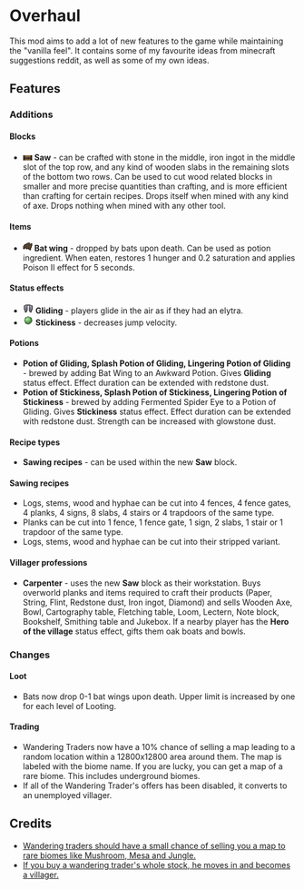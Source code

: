 # Overhaul

This mod aims to add a lot of new features to the game while maintaining the "vanilla feel". It contains some of my
favourite ideas from minecraft suggestions reddit, as well as some of my own ideas.

## Features

### Additions

#### Blocks
* ![Saw](src/main/resources/assets/overhaul/textures/block/saw_side.png) **Saw** - can be crafted with stone in the
  middle, iron ingot in the middle slot of the top row, and any kind of wooden slabs in the remaining slots of the
  bottom two rows. Can be used to cut wood related blocks in smaller and more precise quantities than crafting, and is
  more efficient than crafting for certain recipes. Drops itself when mined with any kind of axe. Drops nothing when
  mined with any other tool.

#### Items
* ![Bat wing](src/main/resources/assets/overhaul/textures/item/bat_wing.png) **Bat wing** - dropped by bats upon death.
  Can be used as potion ingredient. When eaten, restores 1 hunger and 0.2 saturation and applies Poison II effect for
  5 seconds.

#### Status effects
* ![Gliding](src/main/resources/assets/overhaul/textures/mob_effect/gliding.png) **Gliding** - players glide in the air
  as if they had an elytra.
* ![Stickiness](src/main/resources/assets/overhaul/textures/mob_effect/stickiness.png) **Stickiness** - decreases jump
  velocity.

#### Potions
* **Potion of Gliding, Splash Potion of Gliding, Lingering Potion of Gliding** - brewed by adding Bat Wing to an Awkward
  Potion. Gives **Gliding** status effect. Effect duration can be extended with redstone dust.
* **Potion of Stickiness, Splash Potion of Stickiness, Lingering Potion of Stickiness** - brewed by adding Fermented
  Spider Eye to a Potion of Gliding. Gives **Stickiness** status effect. Effect duration can be extended with redstone
  dust. Strength can be increased with glowstone dust.

#### Recipe types
* **Sawing recipes** - can be used within the new **Saw** block.

#### Sawing recipes
* Logs, stems, wood and hyphae can be cut into 4 fences, 4 fence gates, 4 planks, 4 signs, 8 slabs, 4 stairs or 4
  trapdoors of the same type.
* Planks can be cut into 1 fence, 1 fence gate, 1 sign, 2 slabs, 1 stair or 1 trapdoor of the same type.
* Logs, stems, wood and hyphae can be cut into their stripped variant.

#### Villager professions
* **Carpenter** - uses the new **Saw** block as their workstation. Buys overworld planks and items required to craft
  their products (Paper, String, Flint, Redstone dust, Iron ingot, Diamond) and sells Wooden Axe, Bowl, Cartography
  table, Fletching table, Loom, Lectern, Note block, Bookshelf, Smithing table and Jukebox. If a nearby player has the
  **Hero of the village** status effect, gifts them oak boats and bowls.

### Changes

#### Loot
* Bats now drop 0-1 bat wings upon death. Upper limit is increased by one for each level of Looting.

#### Trading
* Wandering Traders now have a 10% chance of selling a map leading to a random location within a 12800x12800 area around
  them. The map is labeled with the biome name. If you are lucky, you can get a map of a rare biome. This includes
  underground biomes.
* If all of the Wandering Trader's offers has been disabled, it converts to an unemployed villager.

## Credits

* [Wandering traders should have a small chance of selling you a map to rare biomes like Mushroom, Mesa and Jungle.](https://www.reddit.com/r/minecraftsuggestions/comments/htbm63/wandering_traders_should_have_a_small_chance_of/)
* [If you buy a wandering trader's whole stock, he moves in and becomes a villager.](https://www.reddit.com/r/minecraftsuggestions/comments/nf8edj/if_you_buy_a_wandering_traders_whole_stock_he/)
